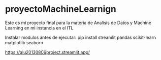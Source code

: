 # proyectoMachineLearnign
Este es mi proyecto final para la materia de Analisis de Datos y Machine Learning en mi instancia en el ITL

Instalar modulos antes de ejecutar:
pip install streamlit pandas scikit-learn matplotlib seaborn

https://alu20130806project.streamlit.app/
